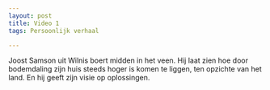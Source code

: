 ```yaml
---
layout: post
title: Video 1
tags: Persoonlijk verhaal

---
```


Joost Samson uit Wilnis boert midden in het veen. Hij laat zien hoe door bodemdaling zijn huis steeds hoger is komen te liggen, ten opzichte van het land. En hij geeft zijn visie op oplossingen.
